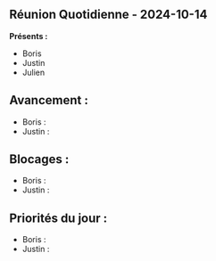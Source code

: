 ## Réunion Quotidienne - 2024-10-14

**Présents :**
- Boris
- Justin
- Julien

## Avancement :
- Boris :
- Justin :

## Blocages :
- Boris :
- Justin :

## Priorités du jour :
- Boris :
- Justin :